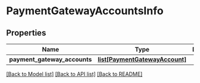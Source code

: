 # PaymentGatewayAccountsInfo

## Properties
Name | Type | Description | Notes
------------ | ------------- | ------------- | -------------
**payment_gateway_accounts** | [**list[PaymentGatewayAccount]**](PaymentGatewayAccount.md) |  | [optional] 

[[Back to Model list]](../README.md#documentation-for-models) [[Back to API list]](../README.md#documentation-for-api-endpoints) [[Back to README]](../README.md)


